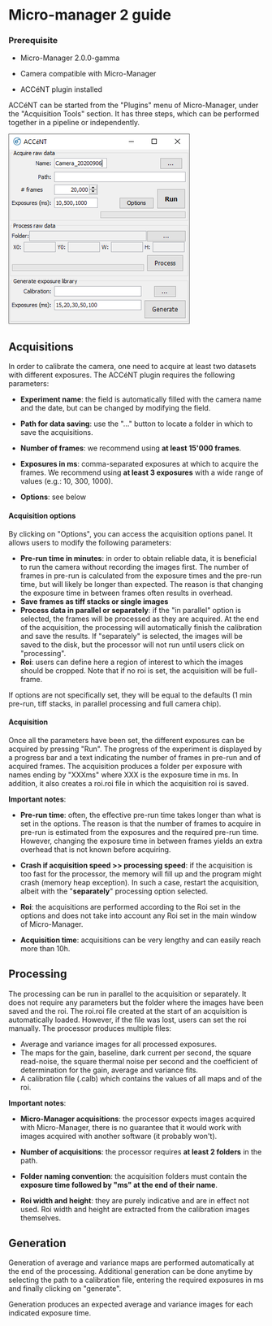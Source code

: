 # Micro-manager 2 guide

### Prerequisite

- Micro-Manager 2.0.0-gamma

- Camera compatible with Micro-Manager

- ACCéNT plugin installed

  

ACCéNT can be started from the "Plugins" menu of Micro-Manager, under the "Acquisition Tools" section. It has three steps, which can be performed together in a pipeline or independently.

![MM2](MM2.png)



## Acquisitions

In order to calibrate the camera, one need to acquire at least two datasets with different exposures. The ACCéNT plugin requires the following parameters:

- **Experiment name**: the field is automatically filled with the camera name and the date, but can be changed by modifying the field.

- **Path for data saving**: use the "..." button to locate a folder in which to save the acquisitions.

- **Number of frames**: we recommend using **at least 15'000 frames**.

- **Exposures in ms**: comma-separated exposures at which to acquire the frames. We recommend using **at least 3 exposures** with a wide range of values (e.g.: 10, 300, 1000). 

- **Options**: see below

  

#### Acquisition options

By clicking on "Options", you can access the acquisition options panel. It allows users to modify the following parameters:

- **Pre-run time in minutes**: in order to obtain reliable data, it is beneficial to run the camera without recording the images first. The number of frames in pre-run is calculated from the exposure times and the pre-run time, but will likely be longer than expected. The reason is that changing the exposure time in between frames often results in overhead. 
- **Save frames as tiff stacks or single images**
- **Process data in parallel or separately**: if the "in parallel" option is selected, the frames will be processed as they are acquired. At the end of the acquisition, the processing will automatically finish the calibration and save the results. If "separately" is selected, the images will be saved to the disk, but the processor will not run until users click on "processing".
- **Roi**: users can define here a region of interest to which the images should be cropped. Note that if no roi is set, the acquisition will be full-frame.

If options are not specifically set, they will be equal to the defaults (1 min pre-run, tiff stacks, in parallel processing and full camera chip).



#### Acquisition

Once all the parameters have been set, the different exposures can be acquired by pressing "Run". The progress of the experiment is displayed by a progress bar and a text indicating the number of frames in pre-run and of acquired frames. The acquisition produces a folder per exposure with names ending by "XXXms" where XXX is the exposure time in ms. In addition, it also creates a roi.roi file in which the acquisition roi is saved.

**Important notes**:

- **Pre-run time**: often, the effective pre-run time takes longer than what is set in the options. The reason is that the number of frames to acquire in pre-run is estimated from the exposures and the required pre-run time. However, changing the exposure time in between frames yields an extra overhead that is not known before acquiring.

- **Crash if acquisition speed >> processing speed**: if the acquisition is too fast for the processor, the memory will fill up and the program might crash (memory heap exception). In such a case, restart the acquisition, albeit with the "**separately**" processing option selected.

- **Roi**: the acquisitions are performed according to the Roi set in the options and does not take into account any Roi set in the main window of Micro-Manager.

- **Acquisition time**: acquisitions can be very lengthy and can easily reach more than 10h.

  

## Processing

The processing can be run in parallel to the acquisition or separately. It does not require any parameters but the folder where the images have been saved and the roi. The roi.roi file created at the start of an acquisition is automatically loaded. However, if the file was lost, users can set the roi manually. The processor produces multiple files:

- Average and variance images for all processed exposures.
- The maps for the gain, baseline, dark current per second, the square read-noise, the square thermal noise per second and the coefficient of determination for the gain, average and variance fits.
- A calibration file (.calb) which contains the values of all maps and of the roi.

**Important notes**:

- **Micro-Manager acquisitions**: the processor expects images acquired with Micro-Manager, there is no guarantee that it would work with images acquired with another software (it probably won't).

- **Number of acquisitions**: the processor requires **at least 2 folders** in the path. 

- **Folder naming convention**: the acquisition folders must contain the **exposure time followed by "ms" at the end of their name**.

- **Roi width and height**: they are purely indicative and are in effect not used. Roi width and height are extracted from the calibration images themselves.

  

## Generation

Generation of average and variance maps are performed automatically at the end of the processing. Additional generation can be done anytime by selecting the path to a calibration file, entering the required exposures in ms and finally clicking on "generate".

Generation produces an expected average and variance images for each indicated exposure time.